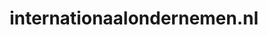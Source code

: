 ---
layout: post
title:  "internationaalondernemen.nl"
internal_url:  "/data/internationaalondernemen.nl.html"
categories: dutchgov
---